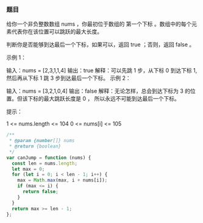 <!-- @format -->

### 题目

给你一个非负整数数组 nums ，你最初位于数组的 第一个下标 。数组中的每个元素代表你在该位置可以跳跃的最大长度。

判断你是否能够到达最后一个下标，如果可以，返回 true ；否则，返回 false 。

示例 1：

输入：nums = [2,3,1,1,4]
输出：true
解释：可以先跳 1 步，从下标 0 到达下标 1, 然后再从下标 1 跳 3 步到达最后一个下标。
示例 2：

输入：nums = [3,2,1,0,4]
输出：false
解释：无论怎样，总会到达下标为 3 的位置。但该下标的最大跳跃长度是 0 ， 所以永远不可能到达最后一个下标。

提示：

1 <= nums.length <= 104
0 <= nums[i] <= 105

```js
/**
 * @param {number[]} nums
 * @return {boolean}
 */
var canJump = function (nums) {
  const len = nums.length;
  let max = 0;
  for (let i = 0; i < len - 1; i++) {
    max = Math.max(max, i + nums[i]);
    if (max <= i) {
      return false;
    }
  }
  return max >= len - 1;
};
```
